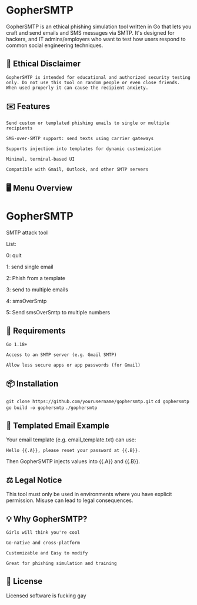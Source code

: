 # GopherSMTP

GopherSMTP is an ethical phishing simulation tool written in Go that lets you craft and send emails and SMS messages via SMTP. It's designed for hackers, and IT admins/employers who want to test how users respond to common social engineering techniques.

## 🚨 Ethical Disclaimer

    GopherSMTP is intended for educational and authorized security testing only. Do not use this tool on random people or even close friends. When used properly it can cause the recipient anxiety.

## ✉️ Features

    Send custom or templated phishing emails to single or multiple recipients

    SMS-over-SMTP support: send texts using carrier gateways

    Supports injection into templates for dynamic customization

    Minimal, terminal-based UI

    Compatible with Gmail, Outlook, and other SMTP servers

## 🖥️ Menu Overview

# GopherSMTP

SMTP attack tool

List:

0: quit

1: send single email

2: Phish from a template

3: send to multiple emails 

4: smsOverSmtp

5: Send smsOverSmtp to multiple numbers

## 🔐 Requirements

    Go 1.18+

    Access to an SMTP server (e.g. Gmail SMTP)

    Allow less secure apps or app passwords (for Gmail)

## 📦 Installation

```git clone https://github.com/yourusername/gophersmtp.git```
```cd gophersmtp```
```go build -o gophersmtp```
```./gophersmtp```

## 📧 Templated Email Example

Your email template (e.g. email_template.txt) can use:

```Hello {{.A}}, please reset your password at {{.B}}.```

Then GopherSMTP injects values into {{.A}} and {{.B}}.

## ⚖️ Legal Notice

This tool must only be used in environments where you have explicit permission. Misuse can lead to legal consequences.

## 💡 Why GopherSMTP?

    Girls will think you're cool

    Go-native and cross-platform

    Customizable and Easy to modify

    Great for phishing simulation and training

## 📃 License

Licensed software is fucking gay
